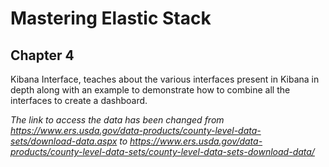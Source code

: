 # Mastering Elastic Stack
## Chapter 4
Kibana Interface, teaches about the various interfaces present in Kibana in depth along with an example to demonstrate how to combine all the interfaces to create a dashboard.

*The link to access the data has been changed from https://www.ers.usda.gov/data-products/county-level-data-sets/download-data.aspx to https://www.ers.usda.gov/data-products/county-level-data-sets/county-level-data-sets-download-data/*
